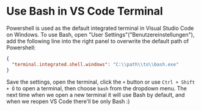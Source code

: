 # Use Bash in VS Code Terminal

Powershell is used as the default integrated terminal in Visual Studio Code on Windows. To use Bash, open "User Settings"("Benutzereinstellungen"), add the following line into the right panel to overwrite the default path of Powershell:

```json
{
  "terminal.integrated.shell.windows": "C:\\path\\to\\bash.exe"
}
```

Save the settings, open the terminal, click the `+` button or use `Ctrl + Shift + Ö` to open a terminal, then choose `bash` from the dropdown menu. The next time when we open a new terminal it will use Bash by default, and when we reopen VS Code there'll be only Bash :)
